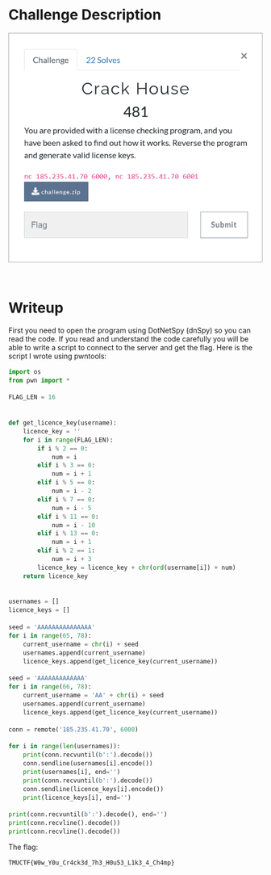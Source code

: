 # Challenge Description
<p align="center">
  <img src="Challenge.png">
</p>
<br>

# Writeup
First you need to open the program using DotNetSpy (dnSpy) so you can read the code.
If you read and understand the code carefully you will be able to write a script to connect to the server and get the flag. Here is the script I wrote using pwntools:
```python
import os
from pwn import *

FLAG_LEN = 16


def get_licence_key(username):
    licence_key = ''
    for i in range(FLAG_LEN):
        if i % 2 == 0:
            num = i
        elif i % 3 == 0:
            num = i + 1
        elif i % 5 == 0:
            num = i - 2
        elif i % 7 == 0:
            num = i - 5
        elif i % 11 == 0:
            num = i - 10
        elif i % 13 == 0:
            num = i + 1
        elif i % 2 == 1:
            num = i + 3
        licence_key = licence_key + chr(ord(username[i]) + num)
    return licence_key


usernames = []
licence_keys = []

seed = 'AAAAAAAAAAAAAAA'
for i in range(65, 78):
    current_username = chr(i) + seed
    usernames.append(current_username)
    licence_keys.append(get_licence_key(current_username))

seed = 'AAAAAAAAAAAAA'
for i in range(66, 78):
    current_username = 'AA' + chr(i) + seed
    usernames.append(current_username)
    licence_keys.append(get_licence_key(current_username))

conn = remote('185.235.41.70', 6000)

for i in range(len(usernames)):
    print(conn.recvuntil(b':').decode())
    conn.sendline(usernames[i].encode())
    print(usernames[i], end='')
    print(conn.recvuntil(b':').decode())
    conn.sendline(licence_keys[i].encode())
    print(licence_keys[i], end='')

print(conn.recvuntil(b':').decode(), end='')
print(conn.recvline().decode())
print(conn.recvline().decode())
```  
The flag:
```
TMUCTF{W0w_Y0u_Cr4ck3d_7h3_H0u53_L1k3_4_Ch4mp}
```
